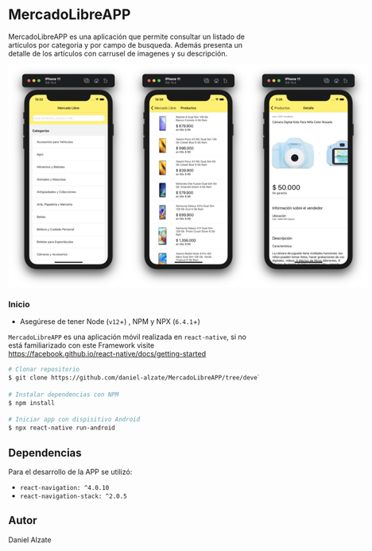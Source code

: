 # MercadoLibreAPP

MercadoLibreAPP es una aplicación que permite consultar un listado de artículos por categoria y por campo de busqueda. Además presenta un detalle de los artículos con carrusel de imagenes y su descripción.

<div style="display:flex;flex-direction:row;justify-content: space-between">
    <img src="screenshots/1.png" alt="screen_01" height="450" />
    <img src="screenshots/2.png" alt="screen_02" height="450" />
    <img src="screenshots/3.png" alt="screen_03" height="450" />
</div>

### Inicio

 * Asegúrese de tener Node (`v12`+) , NPM y NPX (`6.4.1`+)
 
`MercadoLibreAPP` es una aplicación móvil realizada en `react-native`, si no está familiarizado con este Framework visite https://facebook.github.io/react-native/docs/getting-started
 

```bash
# Clonar repositorio 
$ git clone https://github.com/daniel-alzate/MercadoLibreAPP/tree/develop

# Instalar dependencias con NPM
$ npm install

# Iniciar app con dispisitivo Android
$ npx react-native run-android
```

 ## Dependencias
 
Para el desarrollo de la APP se utilizó:

 * `react-navigation: ^4.0.10`
 * `react-navigation-stack: ^2.0.5`
 
  ## Autor
  Daniel Alzate
